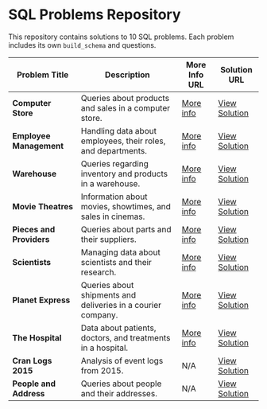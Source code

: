 # SQL Problems Repository

This repository contains solutions to 10 SQL problems. Each problem includes its own `build_schema` and questions.


| Problem Title                | Description                                                   | More Info URL                                                                           | Solution URL                                                                                 |
|------------------------------|---------------------------------------------------------------|----------------------------------------------------------------------------------------|----------------------------------------------------------------------------------------------|
| **Computer Store**           | Queries about products and sales in a computer store.        | [More info](https://en.wikibooks.org/wiki/SQL_Exercises/The_computer_store)          | [View Solution](https://github.com/haroldeustaquio/SQL-Coding-Challenges/blob/main/10%20SQL%20Exercises/Exercise%201/1_questions.sql) |
| **Employee Management**      | Handling data about employees, their roles, and departments. | [More info](https://en.wikibooks.org/wiki/SQL_Exercises/Employee_management)         | [View Solution](https://github.com/haroldeustaquio/SQL-Coding-Challenges/blob/main/10%20SQL%20Exercises/Exercise%202/2_questions.sql) |
| **Warehouse**                | Queries regarding inventory and products in a warehouse.     | [More info](https://en.wikibooks.org/wiki/SQL_Exercises/The_warehouse)              | [View Solution](https://github.com/haroldeustaquio/SQL-Coding-Challenges/blob/main/10%20SQL%20Exercises/Exercise%203/3_questions.sql) |
| **Movie Theatres**          | Information about movies, showtimes, and sales in cinemas.   | [More info](https://en.wikibooks.org/wiki/SQL_Exercises/Movie_theatres)             | [View Solution](https://github.com/haroldeustaquio/SQL-Coding-Challenges/blob/main/10%20SQL%20Exercises/Exercise%204/4_questions.sql) |
| **Pieces and Providers**     | Queries about parts and their suppliers.                     | [More info](https://en.wikibooks.org/wiki/SQL_Exercises/Pieces_and_providers)       | [View Solution](https://github.com/haroldeustaquio/SQL-Coding-Challenges/blob/main/10%20SQL%20Exercises/Exercise%205/5_build_schema.sql) |
| **Scientists**               | Managing data about scientists and their research.           | [More info](https://en.wikibooks.org/wiki/SQL_Exercises/Scientists)                 | [View Solution](https://github.com/haroldeustaquio/SQL-Coding-Challenges/blob/main/10%20SQL%20Exercises/Exercise%206/6_questions.sql) |
| **Planet Express**           | Queries about shipments and deliveries in a courier company. | [More info](https://en.wikibooks.org/wiki/SQL_Exercises/Planet_Express)             | [View Solution](https://github.com/haroldeustaquio/SQL-Coding-Challenges/blob/main/10%20SQL%20Exercises/Exercise%207/7_questions.sql) |
| **The Hospital**             | Data about patients, doctors, and treatments in a hospital.  | [More info](https://en.wikibooks.org/wiki/SQL_Exercises/The_Hospital)               | [View Solution](https://github.com/haroldeustaquio/SQL-Coding-Challenges/blob/main/10%20SQL%20Exercises/Exercise%208/8_questions.sql) |
| **Cran Logs 2015**           | Analysis of event logs from 2015.                            | N/A                                                                                    | [View Solution](https://github.com/haroldeustaquio/SQL-Coding-Challenges/blob/main/10%20SQL%20Exercises/Exercise%209/9_questions.sql) |
| **People and Address**       | Queries about people and their addresses.                    | N/A                                                                                    | [View Solution](https://github.com/haroldeustaquio/SQL-Coding-Challenges/blob/main/10%20SQL%20Exercises/Exercise%2010/10_questions.sql) |